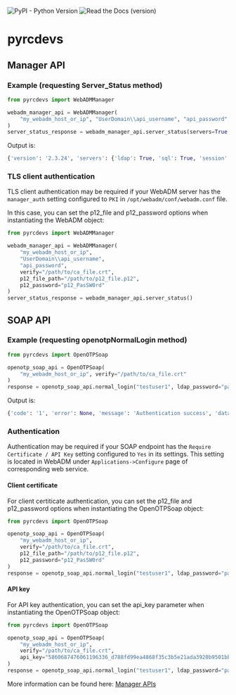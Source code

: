 ![PyPI - Python Version](https://img.shields.io/pypi/pyversions/pyrcdevs)
![Read the Docs (version)](https://img.shields.io/readthedocs/pyrcdevs/v1.1.0) 


# pyrcdevs
## Manager API
### Example (requesting Server_Status method)

```python
from pyrcdevs import WebADMManager

webadm_manager_api = WebADMManager(
    "my_webadm_host_or_ip", "UserDomain\\api_username", "api_password", verify="/path/to/ca_file.crt"
)
server_status_response = webadm_manager_api.server_status(servers=True, websrvs=True, webapps=True)
```

Output is:
```python
{'version': '2.3.24', 'servers': {'ldap': True, 'sql': True, 'session': True, 'pki': True, 'mail': True}, 'webapps': {'HelpDesk': {'version': '1.1.5', 'status': 'Invalid'}, 'OpenID': {'version': '1.6.7', 'status': 'Invalid'}, 'PwReset': {'version': '1.3.4', 'status': 'Ok'}, 'SelfDesk': {'version': '1.4.7', 'status': 'Ok'}, 'SelfReg': {'version': '1.4.4', 'status': 'Ok'}}, 'websrvs': {'OpenOTP': {'version': '2.2.22', 'status': 'Ok', 'license': 'Ok'}, 'SMSHub': {'version': '1.3.1', 'status': 'Ok'}, 'SpanKey': {'version': '2.1.5', 'status': 'Ok', 'license': 'Ok'}}, 'status': False}
```

### TLS client authentication
TLS client authentication may be required if your WebADM server has the `manager_auth` setting configured to `PKI` in `/opt/webadm/conf/webadm.conf` file.

In this case, you can set the p12_file and p12_password options when instantiating the WebADM object:
```python
from pyrcdevs import WebADMManager

webadm_manager_api = WebADMManager(
    "my_webadm_host_or_ip", 
    "UserDomain\\api_username", 
    "api_password", 
    verify="/path/to/ca_file.crt",
    p12_file_path="/path/to/p12_file.p12",
    p12_password="p12_PasSW0rd"
)
server_status_response = webadm_manager_api.server_status()
```

## SOAP API
### Example (requesting openotpNormalLogin method)

```python
from pyrcdevs import OpenOTPSoap

openotp_soap_api = OpenOTPSoap(
    "my_webadm_host_or_ip", verify="/path/to/ca_file.crt"
)
response = openotp_soap_api.normal_login("testuser1", ldap_password="password", otp_password="123456")
```

Output is:
```python
{'code': '1', 'error': None, 'message': 'Authentication success', 'data': None, 'concat': '0'}
```

### Authentication
Authentication may be required if your SOAP endpoint has the `Require Certificate / API Key` setting
configured to `Yes` in its settings. This setting is located in WebADM under `Applications->Configure` page of 
corresponding web service.
#### Client certificate
For client certiticate authentication, you can set the p12_file and p12_password options when instantiating the 
OpenOTPSoap object:
```python
from pyrcdevs import OpenOTPSoap

openotp_soap_api = OpenOTPSoap(
    "my_webadm_host_or_ip", 
    verify="/path/to/ca_file.crt",
    p12_file_path="/path/to/p12_file.p12",
    p12_password="p12_PasSW0rd"
)
response = openotp_soap_api.normal_login("testuser1", ldap_password="password", otp_password="123456")
```

#### API key
For API key authentication, you can set the api_key parameter when instantiating the OpenOTPSoap object:
```python
from pyrcdevs import OpenOTPSoap

openotp_soap_api = OpenOTPSoap(
    "my_webadm_host_or_ip", 
    verify="/path/to/ca_file.crt",
    api_key="5860687476061196336_d788fd99ea4868f35c3b5e21ada3920b9501bb2c",
)
response = openotp_soap_api.normal_login("testuser1", ldap_password="password", otp_password="123456")
```

More information can be found here: [Manager APIs](https://docs.rcdevs.com/manager-apis/)